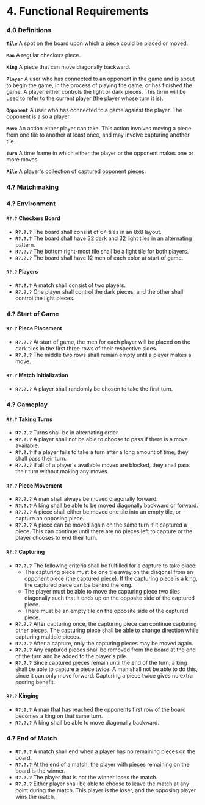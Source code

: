 
# 4. Functional Requirements

### 4.0 Definitions

**`Tile`** A spot on the board upon which a piece could be placed or moved.

**`Man`** A regular checkers piece.

**`King`** A piece that can move diagonally backward.

**`Player`** A user who has connected to an opponent in the game and is about
to begin the game, in the process of playing the game, or has finished the
game. A player either controls the light or dark pieces. This term will be
used to refer to the current player (the player whose turn it is).

**`Opponent`** A user who has connected to a game against the player. The
opponent is also a player.

**`Move`** An action either player can take. This action involves moving a
piece from one tile to another at least once, and may involve capturing
another tile.

**`Turn`** A time frame in which either the player or the opponent makes one
or more moves.

**`Pile`** A player's collection of captured opponent pieces.

### 4.? Matchmaking

### 4.? Environment

#### `R?.?` Checkers Board
- **`R?.?.?`** The board shall consist of 64 tiles in an 8x8 layout.
- **`R?.?.?`** The board shall have 32 dark and 32 light tiles in an
               alternating pattern.
- **`R?.?.?`** The bottom right-most tile shall be a light tile for both
               players.
- **`R?.?.?`** The board shall have 12 men of each color at start of game.

#### `R?.?` Players
- **`R?.?.?`** A match shall consist of two players.
- **`R?.?.?`** One player shall control the dark pieces,
               and the other shall control the light pieces.

### 4.? Start of Game

#### `R?.?` Piece Placement
- **`R?.?.?`** At start of game, the men for each player will be placed on
               the dark tiles in the first three rows of their respective
               sides.
- **`R?.?.?`** The middle two rows shall remain empty until a player makes a
               move.

#### `R?.?` Match Initialization
- **`R?.?.?`** A player shall randomly be chosen to take the first turn.

### 4.? Gameplay

#### `R?.?` Taking Turns
- **`R?.?.?`** Turns shall be in alternating order.
- **`R?.?.?`** A player shall not be able to choose to pass if there is a move
               available.
- **`R?.?.?`** If a player fails to take a turn after a long amount of time,
               they shall pass their turn.
- **`R?.?.?`** If all of a player's available moves are blocked, they shall
               pass their turn without making any moves.

#### `R?.?` Piece Movement
- **`R?.?.?`** A man shall always be moved diagonally forward.
- **`R?.?.?`** A king shall be able to be moved diagonally backward or
               forward.
- **`R?.?.?`** A piece shall either be moved one tile into an empty tile, or 
               capture an opposing piece.
- **`R?.?.?`** A piece can be moved again on the same turn if it captured a
               piece. This can continue until there are no pieces left to
               capture or the player chooses to end their turn.

#### `R?.?` Capturing
- **`R?.?.?`** The following criteria shall be fulfilled for a capture to take
               place:
  * The capturing piece must be one tile away on the diagonal from an opponent
    piece (the captured piece). If the capturing piece is a king, the captured
    piece can be behind the king.
  * The player must be able to move the capturing piece two tiles diagonally
    such that it ends up on the opposite side of the captured piece.
  * There must be an empty tile on the opposite side of the captured piece.
- **`R?.?.?`** After capturing once, the capturing piece can continue
               capturing other pieces. The capturing piece shall be able to
               change direction while capturing multiple pieces.
- **`R?.?.?`** After a capture, only the capturing pieces may be moved again.
- **`R?.?.?`** Any captured pieces shall be removed from the board at the
               end of the turn and be added to the player's pile.
- **`R?.?.?`** Since captured pieces remain until the end of the turn, a king
               shall be able to capture a piece twice. A man shall not be able
               to do this, since it can only move forward. Capturing a piece
               twice gives no extra scoring benefit.

#### `R?.?` Kinging
- **`R?.?.?`** A man that has reached the opponents first row of the board
               becomes a king on that same turn. 
- **`R?.?.?`** A king shall be able to move diagonally backward.

### 4.? End of Match
- **`R?.?.?`** A match shall end when a player has no remaining pieces on the
               board.
- **`R?.?.?`** At the end of a match, the player with pieces remaining on the
               board is the winner.
- **`R?.?.?`** The player that is not the winner loses the match.
- **`R?.?.?`** Either player shall be able to choose to leave the match at
               any point during the match. This player is the loser, and the
               opposing player wins the match.

